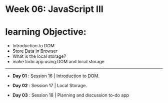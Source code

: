 # Week 06: JavaScript III

# learning Objective:

- Introduction to DOM
- Store Data in Browser
- What is the local storage?
- make todo app using DOM and local storage

--------------------------------------------------------------------------------

- **Day 01** : Session 16 | Introduction to DOM.

- **Day 02** : Session 17 | Local Storage.

- **Day 03** : Session 18 |  Planning and discussion to-do app